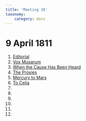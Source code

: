 ```yaml
---
title: 'Meeting 38'
taxonomy:
    category: docs
---
```


# 9 April 1811

1. [Editorial](editorial)
2. [Vox Musarum](vox)
3. [When the Cause Has Been Heard](cause)
4. [The Proxies](proxies)
5. [Mercury to Mars](mercury)
6. [To Celia](celia)
7. []()
8. []()
9. []()
10. []()
11. []()
12. []()